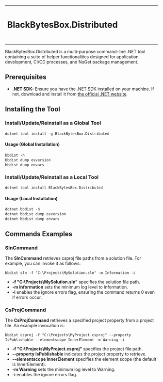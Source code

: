 <table border="0" style="border-collapse: collapse; width: 100%;">
  <tr style="border: 0;">
    <td style="vertical-align: middle; padding: 0px; border: 0;">
      <img src="https://raw.githubusercontent.com/carsten-riedel/BlackBytesBox.Distributed/refs/heads/main/resources/blackbytes_small.gif" alt="BlackBytesBox.Distributed" height="125">
    </td>
    <td style="vertical-align: middle; border: 0; width: 100%;">
      <h1 style="margin: 0;">BlackBytesBox.Distributed</h1>
    </td>
  </tr>
</table>

BlackBytesBox.Distributed is a multi-purpose command-line .NET tool containing a suite of helper functionalities designed for application development, CI/CD processes, and NuGet package management.

## Prerequisites
- **.NET SDK:** Ensure you have the .NET SDK installed on your machine. If not, download and install it from [the official .NET website](https://dotnet.microsoft.com/download).

## Installing the Tool

### Install/Update/Reinstall as a Global Tool
```
dotnet tool install -g BlackBytesBox.Distributed
```

#### Usage (Global Installation)
```
bbdist -h
bbdist dump osversion
bbdist dump envars
```

### Install/Update/Reinstall as a Local Tool
```
dotnet tool install BlackBytesBox.Distributed
```

#### Usage (Local Installation)
```
dotnet bbdist -h
dotnet bbdist dump osversion
dotnet bbdist dump envars
```

## Commands Examples

### SlnCommand
The **SlnCommand** retrieves csproj file paths from a solution file. For example, you can invoke it as follows:
```
bbdist sln -f "C:\Projects\MySolution.sln" -m Information -i
```
- **-f "C:\Projects\MySolution.sln"** specifies the solution file path.
- **-m Information** sets the minimum log level to Information.
- **-i** enables the ignore errors flag, ensuring the command returns 0 even if errors occur.

### CsProjCommand
The **CsProjCommand** retrieves a specified project property from a project file. An example invocation is:
```
bbdist csproj -f "C:\Projects\MyProject.csproj" --property IsPublishable --elementscope InnerElement -m Warning -i
```
- **-f "C:\Projects\MyProject.csproj"** specifies the project file path.
- **--property IsPublishable** indicates the project property to retrieve.
- **--elementscope InnerElement** specifies the element scope (the default is InnerElement).
- **-m Warning** sets the minimum log level to Warning.
- **-i** enables the ignore errors flag.

